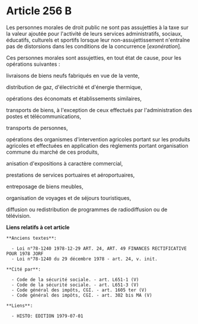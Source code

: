 # Article 256 B

Les personnes morales de droit public ne sont pas assujetties à la taxe sur la valeur ajoutée pour l'activité de leurs
services administratifs, sociaux, éducatifs, culturels et sportifs lorsque leur non-assujettissement n'entraîne pas de
distorsions dans les conditions de la concurrence [*exonération*].

Ces personnes morales sont assujetties, en tout état de cause, pour les opérations suivantes :

livraisons de biens neufs fabriqués en vue de la vente,

distribution de gaz, d'électricité et d'énergie thermique,

opérations des économats et établissements similaires,

transports de biens, à l'exception de ceux effectués par l'administration des postes et télécommunications,

transports de personnes,

opérations des organismes d'intervention agricoles portant sur les produits agricoles et effectuées en application des
règlements portant organisation commune du marché de ces produits,

anisation d'expositions à caractère commercial,

prestations de services portuaires et aéroportuaires,

entreposage de biens meubles,

organisation de voyages et de séjours touristiques,

diffusion ou redistribution de programmes de radiodiffusion ou de télévision.

**Liens relatifs à cet article**

	**Anciens textes**:

	  - Loi n°78-1240 1978-12-29 ART. 24, ART. 49 FINANCES RECTIFICATIVE POUR 1978 JORF
	  - Loi n°78-1240 du 29 décembre 1978 - art. 24, v. init.

	**Cité par**:

	  - Code de la sécurité sociale. - art. L651-1 (V)
	  - Code de la sécurité sociale. - art. L651-3 (V)
	  - Code général des impôts, CGI. - art. 1605 ter (V)
	  - Code général des impôts, CGI. - art. 302 bis MA (V)

	**Liens**:

	  - HISTO: EDITION 1979-07-01

